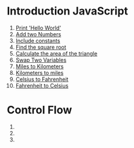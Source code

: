 # Introduction JavaScript
1. [Print 'Hello World'](https://github.com/aamna-ansari/JS_Playground/blob/main/Introduction_Problems/Problem-01.js)
2. [Add two Numbers](https://github.com/aamna-ansari/JS_Playground/blob/main/Introduction_Problems/Problem-02.js)
3. [Include constants](https://github.com/aamna-ansari/JS_Playground/blob/main/Introduction_Problems/Problem-03.js)
4. [Find the square root](https://github.com/aamna-ansari/JS_Playground/blob/main/Introduction_Problems/Problem-04.js)
5. [Calculate the area of the triangle](https://github.com/aamna-ansari/JS_Playground/blob/main/Introduction_Problems/Problem-05.js)
6. [Swap Two Variables](https://github.com/aamna-ansari/JS_Playground/blob/main/Introduction_Problems/Problem-06.js)
7. [Miles to Kilometers](https://github.com/aamna-ansari/JS_Playground/blob/main/Introduction_Problems/Problem-07.js)
8. [Kilometers to miles](https://github.com/aamna-ansari/JS_Playground/blob/main/Introduction_Problems/Problem-08.js)
9. [Celsius to Fahrenheit](https://github.com/aamna-ansari/JS_Playground/blob/main/Introduction_Problems/Problem-0.js)
10. [Fahrenheit to Celsius](https://github.com/aamna-ansari/JS_Playground/blob/main/Introduction_Problems/Problem-10.js)

# Control Flow
1. []()
2. []()
3. []()
